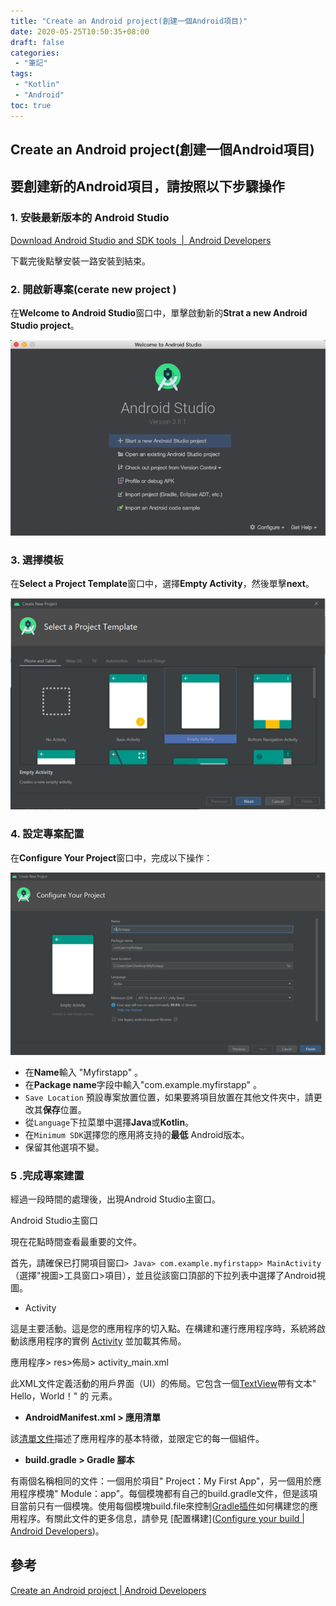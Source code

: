 ```yaml
---
title: "Create an Android project(創建一個Android項目)"
date: 2020-05-25T10:50:35+08:00
draft: false
categories:
 - "筆記"
tags:
 - "Kotlin"
 - "Android"
toc: true
---
```


## Create an Android project(創建一個Android項目)

<!--more-->

## 要創建新的Android項目，請按照以下步驟操作

### 1. 安裝最新版本的 Android Studio

   [Download Android Studio and SDK tools  |  Android Developers](https://developer.android.com/studio/)

   下載完後點擊安裝一路安裝到結束。

### 2. 開啟新專案(cerate new project )

在**Welcome to Android Studio**窗口中，單擊啟動新的**Strat a new Android Studio project**。

![Welcome to Android Studio](/images/Android/Welcome_to_Android_Studio.png)

### 3. 選擇模板

在**Select a Project Template**窗口中，選擇**Empty Activity**，然後單擊**next**。

![Configure Your Project](/images/Android/Select_a_Project_Template.png)

### 4. 設定專案配置

在**Configure Your Project**窗口中，完成以下操作：

![Configure Your Project](/images/Android/Configure_Your_Project.png)

- 在**Name**輸入 "Myfirstapp" 。
- 在**Package name**字段中輸入"com.example.myfirstapp" 。
- `Save Location` 預設專案放置位置，如果要將項目放置在其他文件夾中，請更改其**保存**位置。
- 從`Language`下拉菜單中選擇**Java**或**Kotlin**。
- 在`Minimum SDK`選擇您的應用將支持的**最低** Android版本。
- 保留其他選項不變。

### 5 .**完成專案建置**

經過一段時間的處理後，出現Android Studio主窗口。

Android Studio主窗口

現在花點時間查看最重要的文件。

首先，請確保已打開項目窗口`> Java> com.example.myfirstapp> MainActivity`（選擇"視圖>工具窗口>項目），並且從該窗口頂部的下拉列表中選擇了Android視圖。

- Activity

這是主要活動。這是您的應用程序的切入點。在構建和運行應用程序時，系統將啟動該應用程序的實例 [Activity](https://developer.android.com/reference/android/app/Activity) 並加載其佈局。

應用程序> res>佈局> activity_main.xml

此XML文件定義活動的用戶界面（UI）的佈局。它包含一個[TextView](https://developer.android.com/reference/android/widget/TextView)帶有文本" Hello，World！" 的 元素。

- **AndroidManifest.xml > 應用清單**

該[清單文件](https://developer.android.com/guide/topics/manifest/manifest-intro)描述了應用程序的基本特徵，並限定它的每一個組件。

- **build.gradle  > Gradle 腳本**

有兩個名稱相同的文件：一個用於項目" Project：My First App"，另一個用於應用程序模塊" Module：app"。每個模塊都有自己的build.gradle文件，但是該項目當前只有一個模塊。使用每個模塊build.file來控制[Gradle插件](https://developer.android.com/studio/releases/gradle-plugin)如何構建您的應用程序。有關此文件的更多信息，請參見 [配置構建]([Configure your build | Android Developers](https://developer.android.com/studio/build#module-level))。

## 參考
[Create an Android project | Android Developers](https://developer.android.com/training/basics/firstapp/creating-project)


